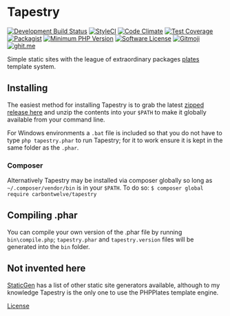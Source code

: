 # Tapestry
[![Development Build Status](https://travis-ci.org/tapestry-cloud/tapestry.svg?branch=development)](https://travis-ci.org/tapestry-cloud/tapestry)
[![StyleCI](https://styleci.io/repos/73839963/shield?branch=master)](https://styleci.io/repos/73839963)
[![Code Climate](https://codeclimate.com/github/carbontwelve/tapestry/badges/gpa.svg)](https://codeclimate.com/github/carbontwelve/tapestry)
[![Test Coverage](https://codeclimate.com/github/carbontwelve/tapestry/badges/coverage.svg)](https://codeclimate.com/github/carbontwelve/tapestry/coverage)
[![Packagist](https://img.shields.io/packagist/v/carbontwelve/tapestry.svg?style=flat-square)](https://packagist.org/packages/carbontwelve/tapestry)
[![Minimum PHP Version](https://img.shields.io/badge/php-%3E%3D%205.6-8892BF.svg?style=flat-square)](https://php.net/)
[![Software License](https://img.shields.io/badge/license-MIT-brightgreen.svg?style=flat-square)](LICENSE)
[![Gitmoji](https://img.shields.io/badge/gitmoji-%20😜%20😍-FFDD67.svg?style=flat-square)](https://gitmoji.carloscuesta.me)
[![ghit.me](https://ghit.me/badge.svg?repo=carbontwelve/tapestry)](https://ghit.me/repo/carbontwelve/tapestry)

Simple static sites with the league of extraordinary packages [plates](http://platesphp.com/) template system.

## Installing
The easiest method for installing Tapestry is to grab the latest [zipped release here](https://github.com/carbontwelve/tapestry/releases) and unzip the contents into your `$PATH` to make it globally available from your command line.

For Windows environments a `.bat` file is included so that you do not have to type `php tapestry.phar` to run Tapestry; for it to work ensure it is kept in the same folder as the `.phar`.

### Composer
Alternatively Tapestry may be installed via composer globally so long as `~/.composer/vendor/bin` is in your `$PATH`. To do so: `$ composer global require carbontwelve/tapestry`

## Compiling .phar
You can compile your own version of the .phar file by running `bin\compile.php`; `tapestry.phar` and `tapestry.version` files will be generated into the `bin` folder.

## Not invented here
[StaticGen](https://www.staticgen.com/) has a list of other static site generators available, although to my knowledge Tapestry is the only one to use the PHPPlates template engine.

[License](LICENSE)
